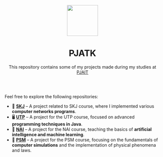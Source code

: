 <div align="center">

<img src="https://encrypted-tbn0.gstatic.com/images?q=tbn:ANd9GcRwe93aIWFlx8Yd4u01hO173tsxUejxVErmkg&s" width="100">

# PJATK

This repository contains some of my projects made during my studies at [PJAIT](https://pja.edu.pl/) 

</div>
<br><br>

Feel free to explore the following repositories:

- 📲 [**SKJ**](https://github.com/alessandra3747/SKJ) – A project related to SKJ course, where I implemented various **computer networks programs**.
- 🖥️ [**UTP**](https://github.com/alessandra3747/UTP) – A project for the UTP course, focused on advanced **programming techniques in Java**.
- 🧠 [**NAI**](https://github.com/alessandra3747/NAI) – A project for the NAI course, teaching the basics of **artificial intelligence and machine learning**.
- 🤖 [**PSM**](https://github.com/alessandra3747/PSM) – A project for the PSM course, focusing on the fundamentals of **computer simulations** and the implementation of physical phenomena and laws.
